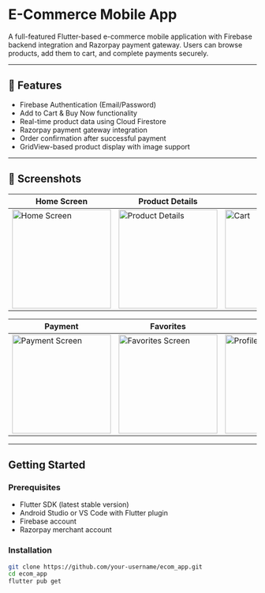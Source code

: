 # E-Commerce Mobile App

A full-featured Flutter-based e-commerce mobile application with Firebase backend integration and Razorpay payment gateway. Users can browse products, add them to cart, and complete payments securely.

---

## 🚀 Features

- Firebase Authentication (Email/Password)
- Add to Cart & Buy Now functionality
- Real-time product data using Cloud Firestore
- Razorpay payment gateway integration
- Order confirmation after successful payment
- GridView-based product display with image support

---

## 📱 Screenshots

| Home Screen | Product Details | Cart |
|-------------|-----------------|------|
| <img src="https://github.com/user-attachments/assets/4570f4d2-af7a-47bc-8600-48e2f89d5245" width="200" alt="Home Screen"> | <img src="https://github.com/user-attachments/assets/509b1836-5f95-4937-942c-5753ad238049" width="200" alt="Product Details"> | <img src="https://github.com/user-attachments/assets/bbe4de2d-500a-4808-9853-60fb3b5eda5c" width="200" alt="Cart"> |

| Payment | Favorites | Profile |
|---------|-----------|---------|
| <img src="https://github.com/user-attachments/assets/payment-image-id" width="200" alt="Payment Screen"> | <img src="https://github.com/user-attachments/assets/favorites-image-id" width="200" alt="Favorites Screen"> | <img src="https://github.com/user-attachments/assets/profile-image-id" width="200" alt="Profile Screen"> |

---

##  Getting Started

### Prerequisites

- Flutter SDK (latest stable version)
- Android Studio or VS Code with Flutter plugin
- Firebase account
- Razorpay merchant account

### Installation

```bash
git clone https://github.com/your-username/ecom_app.git
cd ecom_app
flutter pub get




